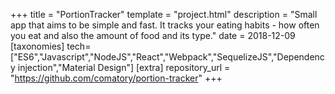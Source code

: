 +++
title = "PortionTracker"
template = "project.html"
description = "Small app that aims to be simple and fast. It tracks your eating habits - how often you eat and also the amount of food and its type."
date = 2018-12-09
[taxonomies]
tech=["ES6","Javascript","NodeJS","React","Webpack","SequelizeJS","Dependency injection","Material Design"]
[extra]
repository_url = "https://github.com/comatory/portion-tracker"
+++
